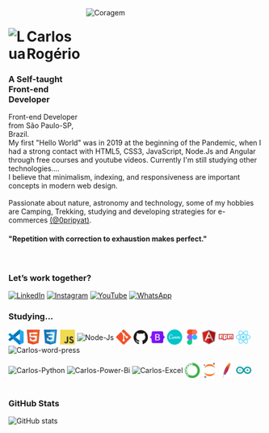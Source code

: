 <img align="right" padding="20px" alt="Coragem" height="250" width="350" border-radios="30" src="https://i.pinimg.com/originals/bc/98/c9/bc98c9dcc76893a46fc71f3920846a05.gif">

<h1>
    <a href="https://github.com/0pripyat92/0pripyat92">
     <img align="left" alt="Lua" width="36px" src="https://i.pinimg.com/originals/44/a7/10/44a710f29062f87045990c6b30675f54.png"></a>
    <span>Carlos Rogério</span>
</h1>
<h3>A Self-taught Front-end Developer</h3>
<p align="left">Front-end Developer from São Paulo-SP, Brazil.<br> My first "Hello World" was in 2019 at the beginning of the Pandemic, when I had a strong contact with HTML5, CSS3, JavaScript, Node.Js and Angular through free courses and youtube videos.  Currently I'm still studying other technologies....<br>
I believe that minimalism, indexing, and responsiveness are important concepts in modern web design.
<br><br>
 Passionate about nature, astronomy and technology, some of my hobbies are Camping, Trekking, studying and developing strategies for e-commerces <a href="https://www.instagram.com/0pripyat/">(@0pripyat)</a>.<br>
<h4>"Repetition with correction to exhaustion makes perfect."</h4></p>

<br> <h3>Let’s work together?</h3> 

[![LinkedIn](https://img.shields.io/badge/-0pripyat-000?style=for-the-badge&logo=linkedin&logoColor=62b1d4&color:FFF)](https://www.linkedin.com/in/0pripyat/) 
[![Instagram](https://img.shields.io/badge/-0pripyat-000?style=for-the-badge&logo=instagram&logoColor=62b1d4&color:FFF)](https://www.instagram.com/0pripyat/) 
[![YouTube](https://img.shields.io/badge/-0_pripyat-000?style=for-the-badge&logo=x&logoColor=62b1d4&color:FFF)](https://twitter.com/0_pripyat) 
[![WhatsApp](https://img.shields.io/badge/-+5511991033223-000?style=for-the-badge&logo=whatsapp&logoColor=62b1d4&color:FFF)](https://api.whatsapp.com/send?phone=5511991033223)
<h3 align="left">Studying...</h3>
<div>
<img align="center" alt="Carlos-VS-Code" height="30" width="30"src="https://github.com/devicons/devicon/blob/master/icons/vscode/vscode-original.svg">         
<img align="center" alt="html5" height="30" width="30"src="https://github.com/devicons/devicon/blob/master/icons/html5/html5-original.svg">   
<img align="center" alt="CSS3" height="30" width="30"  src="https://raw.githubusercontent.com/devicons/devicon/master/icons/css3/css3-original.svg">   
<img align="center" alt="Javascript" height="30" width="30" src="https://raw.githubusercontent.com/devicons/devicon/master/icons/javascript/javascript-original.svg">
<img align="center" alt="Node-Js" height="30" width="30" src="https://pluspng.com/img-png/nodejs-png--400.png">
<img align="center" alt="git"   height="30" width="30" src="https://github.com/devicons/devicon/blob/master/icons/git/git-original.svg">
<img align="center" alt="github"   height="30" width="30" src="https://github.com/devicons/devicon/blob/master/icons/github/github-original.svg">
<img align="center" alt="bootstrap" height="30" width="30" src="https://github.com/devicons/devicon/blob/master/icons/bootstrap/bootstrap-original.svg">
<img align="center" alt="bootstrap" height="30" width="30" src="https://github.com/devicons/devicon/blob/master/icons/canva/canva-original.svg">
<img align="center" alt="figma" height="30" width="30" src="https://github.com/devicons/devicon/blob/master/icons/figma/figma-original.svg">
<img align="center" alt="angularjs" height="30" width="30" src="https://github.com/devicons/devicon/blob/master/icons/angularjs/angularjs-original.svg">
<img align="center" alt="npm" height="30" width="30" src="https://github.com/devicons/devicon/blob/master/icons/npm/npm-original-wordmark.svg">
<img align="center" alt="Carlos-React" height="30" width="30" src="https://raw.githubusercontent.com/devicons/devicon/master/icons/react/react-original.svg">
<img align="center" alt="Carlos-word-press" height="30" width="30" src="https://www.tampapcwebdesign.com/wp-content/uploads/2015/07/wordpress-icon.png">
    <br><br>
<img align="center" alt="Carlos-Python" height="30" width="30" src="https://cdn4.iconfinder.com/data/icons/logos-and-brands/512/267_Python_logo-512.png">
<img align="center" alt="Carlos-Power-Bi" height="30" width="30" src="https://www.tekenable.ie/wp-content/uploads/2019/09/PowerBI-Icon-Transparent.png">
<img align="center" alt="Carlos-Excel"   height="30" width="30" src="https://www.kaptiva.ca/wp-content/uploads/2019/06/formation-excel.png">
<img align="center" alt="Carlos-Jupyter" height="30" width="30" src="https://github.com/devicons/devicon/blob/master/icons/anaconda/anaconda-original.svg">
<img align="center" alt="Carlos-Jupyter" height="30" width="30" src="https://github.com/devicons/devicon/blob/master/icons/jupyter/jupyter-original.svg">
<img align="center" alt="Carlos-Jupyter" height="30" width="30" src="https://github.com/devicons/devicon/blob/master/icons/apache/apache-original.svg">
<img align="center" alt="Carlos-Jupyter" height="30" width="30" src="https://github.com/devicons/devicon/blob/master/icons/arduino/arduino-original.svg">
</div>
 <br>

  <h3 align="left">GitHub Stats</h3>

![GitHub stats](https://github-readme-stats-git-masterrstaa-rickstaa.vercel.app/api?username=0pripyat92&hide_title=true&show_icons=true&include_all_commits=false&count_private=true&line_height=25&hide=issues&bg_color=000&title_color=62b1d4&text_color=FFF&border_radius=3&border_color=62b1d4c&icon_color=62b1d4&theme=jolly)







